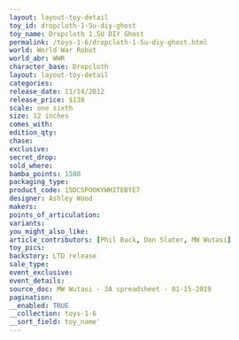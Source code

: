 ```yaml
---
layout: layout-toy-detail 
toy_id: dropcloth-1-5u-diy-ghost
toy_name: Dropcloth 1.5U DIY Ghost
permalink: /toys-1-6/dropcloth-1-5u-diy-ghost.html
world: World War Robot
world_abr: WWR
character_base: Dropcloth
layout: layout-toy-detail
categories: 
release_date: 11/14/2012
release_price: $130 
scale: one sixth
size: 12 inches
comes_with: 
edition_qty: 
chase: 
exclusive: 
secret_drop: 
sold_where: 
bamba_points: 1500
packaging_type: 
product_code: 15DCSPOOKYWHITEBYE7
designer: Ashley Wood
makers: 
points_of_articulation: 
variants: 
you_might_also_like: 
article_contributors: [Phil Back, Don Slater, MW Wutasi]
toy_pics: 
backstory: LTD release
sale_type: 
event_exclusive: 
event_details: 
source_doc: MW Wutasi - 3A spreadsheet - 01-15-2019
pagination: 
__enabled: TRUE
__collection: toys-1-6
__sort_field: toy_name'
---
```

